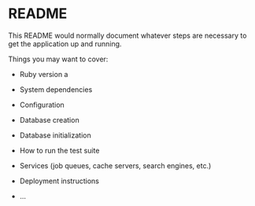 # README

This README would normally document whatever steps are necessary to get the
application up and running.

Things you may want to cover:

* Ruby version
a
* System dependencies

* Configuration

* Database creation

* Database initialization

* How to run the test suite

* Services (job queues, cache servers, search engines, etc.)

* Deployment instructions

* ...
